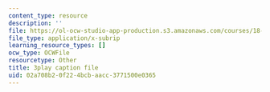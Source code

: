 ```yaml
---
content_type: resource
description: ''
file: https://ol-ocw-studio-app-production.s3.amazonaws.com/courses/18-065-matrix-methods-in-data-analysis-signal-processing-and-machine-learning-spring-2018/02a708b20f224bcbaacc3771500e0365_feb9j65Iz4w.srt
file_type: application/x-subrip
learning_resource_types: []
ocw_type: OCWFile
resourcetype: Other
title: 3play caption file
uid: 02a708b2-0f22-4bcb-aacc-3771500e0365
---
```

